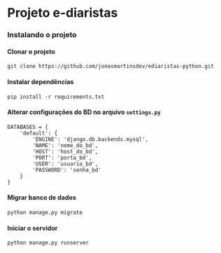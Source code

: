 # Projeto e-diaristas

### Instalando o projeto

#### Clonar o projeto
`git clone https://github.com/jonasmartinsdev/ediaristas-python.git`

#### Instalar dependências
`pip install -r requirements.txt`

#### Alterar configurações do BD no arquivo `settings.py`
```
DATABASES = {
    'default': {
        'ENGINE': 'django.db.backends.mysql',
        'NAME': 'nome_do_bd',
        'HOST': 'host_do_bd',
        'PORT': 'porta_bd',
        'USER': 'usuario_bd',
        'PASSWORD': 'senha_bd'
    }
}
```

#### Migrar banco de dados
`python manage.py migrate`

#### Iniciar o servidor
`python manage.py runserver`